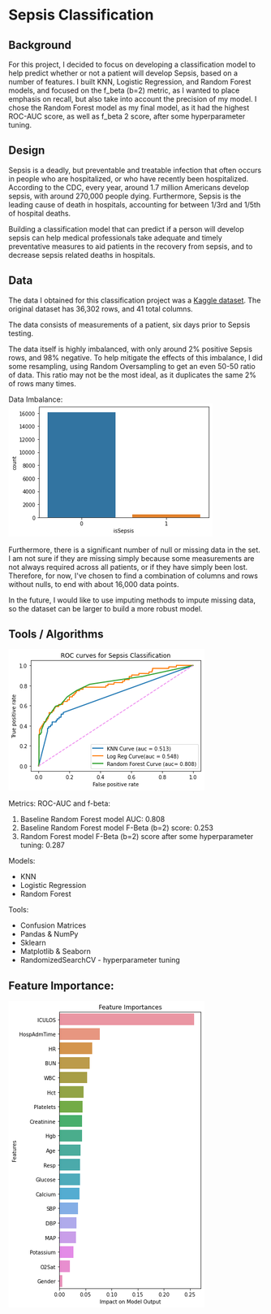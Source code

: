# Sepsis Classification

## Background

For this project, I decided to focus on developing a classification model to help predict whether or not a patient will develop Sepsis, based on a number of features. I built KNN, Logistic Regression, and Random Forest models, and focused on the f_beta (b=2) metric, as I wanted to place emphasis on recall, but also take into account the precision of my model. I chose the Random Forest model as my final model, as it had the highest ROC-AUC score, as well as f_beta 2 score, after some hyperparameter tuning.

## Design

Sepsis is a deadly, but preventable and treatable infection that often occurs in people who are hospitalized, or who have recently been hospitalized. According to the CDC, every year, around 1.7 million Americans develop sepsis, with around 270,000 people dying. Furthermore, Sepsis is the leading cause of death in hospitals, accounting for between 1/3rd and 1/5th of hospital deaths.

Building a classification model that can predict if a person will develop sepsis can help medical professionals take adequate and timely preventative measures to aid patients in the recovery from sepsis, and to decrease sepsis related deaths in hospitals.

## Data

The data I obtained for this classification project was a [Kaggle dataset](https://www.kaggle.com/maxskoryk/datasepsis). The original dataset has 36,302 rows, and 41 total columns.

The data consists of measurements of a patient, six days prior to Sepsis testing.

The data itself is highly imbalanced, with only around 2% positive Sepsis rows, and 98% negative. To help mitigate the effects of this imbalance, I did some resampling, using Random Oversampling to get an even 50-50 ratio of data. This ratio may not be the most ideal, as it duplicates the same 2% of rows many times.

Data Imbalance:
![data-imbalance](https://github.com/Jason-HKim/Classification_Project/blob/master/Visualizations/class_imbalance.png)


Furthermore, there is a significant number of null or missing data in the set. I am not sure if they are missing simply because some measurements are not always required across all patients, or if they have simply been lost. Therefore, for now, I've chosen to find a combination of columns and rows without nulls, to end with about 16,000 data points.

In the future, I would like to use imputing methods to impute missing data, so the dataset can be larger to build a more robust model.

## Tools / Algorithms
![roc-auc](https://github.com/Jason-HKim/Classification_Project/blob/master/Visualizations/ROC_AUC_Curves.png)


Metrics: ROC-AUC and f-beta:
1. Baseline Random Forest model AUC: 0.808
2. Baseline Random Forest model F-Beta (b=2) score: 0.253
3. Random Forest model F-Beta (b=2) score after some hyperparameter tuning: 0.287

Models:
* KNN
* Logistic Regression
* Random Forest

Tools:
* Confusion Matrices
* Pandas & NumPy
* Sklearn
* Matplotlib & Seaborn
* RandomizedSearchCV - hyperparameter tuning

## Feature Importance:
![feature_importances](https://github.com/Jason-HKim/Classification_Project/blob/master/Visualizations/feature_importances.png)

